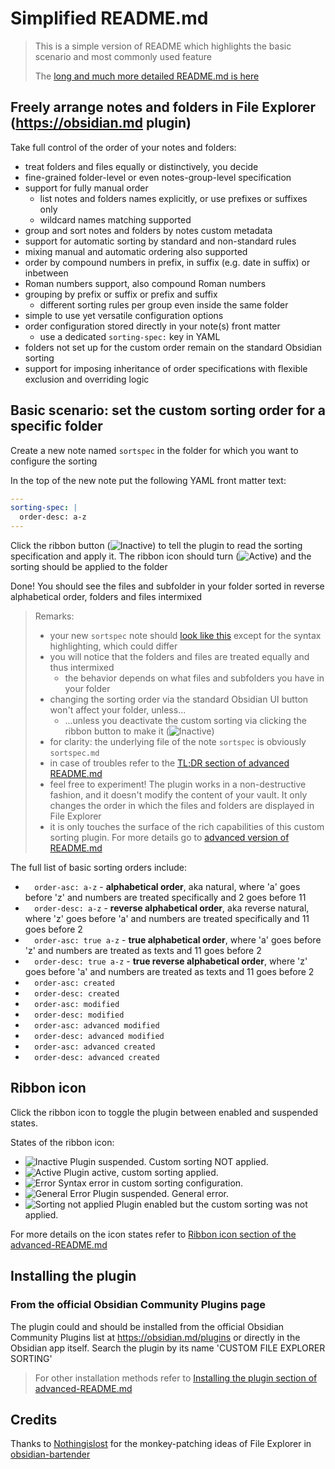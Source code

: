 # Simplified README.md

> This is a simple version of README which highlights the basic scenario and most commonly used feature
> 
> The [long and much more detailed README.md is here](./advanced-README.md)

## Freely arrange notes and folders in File Explorer (https://obsidian.md plugin)

Take full control of the order of your notes and folders:

- treat folders and files equally or distinctively, you decide
- fine-grained folder-level or even notes-group-level specification
- support for fully manual order
  - list notes and folders names explicitly, or use prefixes or suffixes only
  - wildcard names matching supported
- group and sort notes and folders by notes custom metadata
- support for automatic sorting by standard and non-standard rules
- mixing manual and automatic ordering also supported
- order by compound numbers in prefix, in suffix (e.g. date in suffix) or inbetween 
- Roman numbers support, also compound Roman numbers
- grouping by prefix or suffix or prefix and suffix
  - different sorting rules per group even inside the same folder
- simple to use yet versatile configuration options
- order configuration stored directly in your note(s) front matter
  - use a dedicated `sorting-spec:` key in YAML
- folders not set up for the custom order remain on the standard Obsidian sorting
- support for imposing inheritance of order specifications with flexible exclusion and overriding logic

## Basic scenario: set the custom sorting order for a specific folder

Create a new note named `sortspec` in the folder for which you want to configure the sorting

In the top of the new note put the following YAML front matter text:

```yaml
---
sorting-spec: |
  order-desc: a-z
---
```

Click the ribbon button (![Inactive](./docs/icons/icon-inactive.png)) to tell the plugin to read the sorting specification and apply it.
The ribbon icon should turn (![Active](./docs/icons/icon-active.png)) and the sorting should be applied to the folder

Done!
You should see the files and subfolder in your folder sorted in reverse alphabetical order, folders and files intermixed

> Remarks:
> - your new `sortspec` note should [look like this](./docs/examples/basic/sortspec.md?plain=1) except for the syntax highlighting, which could differ
> - you will notice that the folders and files are treated equally and thus intermixed
>   - the behavior depends on what files and subfolders you have in your folder 
> - changing the sorting order via the standard Obsidian UI button won't affect your folder, unless...
>   - ...unless you deactivate the custom sorting via clicking the ribbon button to make it (![Inactive](./docs/icons/icon-inactive.png)) 
> - for clarity: the underlying file of the note `sortspec` is obviously `sortspec.md`
> - in case of troubles refer to the [TL;DR section of advanced README.md](./advanced-README.md#tldr-usage)
> - feel free to experiment! The plugin works in a non-destructive fashion, and it doesn't modify the content of your vault. 
>   It only changes the order in which the files and folders are displayed in File Explorer
> - it is only touches the surface of the rich capabilities of this custom sorting plugin. For more details go to [advanced version of README.md](./advanced-README.md)

The full list of basic sorting orders include:
- `  order-asc: a-z` - **alphabetical order**, aka natural, where 'a' goes before 'z' and numbers are treated specifically and 2 goes before 11
- `  order-desc: a-z` - **reverse alphabetical order**, aka reverse natural, where 'z' goes before 'a' and numbers are treated specifically and 11 goes before 2
- `  order-asc: true a-z` - **true alphabetical order**, where 'a' goes before 'z' and numbers are treated as texts and 11 goes before 2
- `  order-desc: true a-z` - **true reverse alphabetical order**, where 'z' goes before 'a' and numbers are treated as texts and 11 goes before 2
- `  order-asc: created`
- `  order-desc: created`
- `  order-asc: modified`
- `  order-desc: modified`
- `  order-asc: advanced modified`
- `  order-desc: advanced modified`
- `  order-asc: advanced created`
- `  order-desc: advanced created`

## Ribbon icon

Click the ribbon icon to toggle the plugin between enabled and suspended states.

States of the ribbon icon:

- ![Inactive](./docs/icons/icon-inactive.png) Plugin suspended. Custom sorting NOT applied.
- ![Active](./docs/icons/icon-active.png) Plugin active, custom sorting applied.
- ![Error](./docs/icons/icon-error.png) Syntax error in custom sorting configuration.
- ![General Error](./docs/icons/icon-general-error.png) Plugin suspended. General error.
- ![Sorting not applied](./docs/icons/icon-not-applied.png) Plugin enabled but the custom sorting was not applied.

For more details on the icon states refer to [Ribbon icon section of the advanced-README.md](./advanced-README.md#ribbon-icon) 

## Installing the plugin

### From the official Obsidian Community Plugins page

The plugin could and should be installed from the official Obsidian Community Plugins list at https://obsidian.md/plugins
or directly in the Obsidian app itself.
Search the plugin by its name 'CUSTOM FILE EXPLORER SORTING'

> For other installation methods refer to [Installing the plugin section of advanced-README.md](./advanced-README.md#installing-the-plugin)

## Credits

Thanks to [Nothingislost](https://github.com/nothingislost) for the monkey-patching ideas of File Explorer
in [obsidian-bartender](https://github.com/nothingislost/obsidian-bartender)

